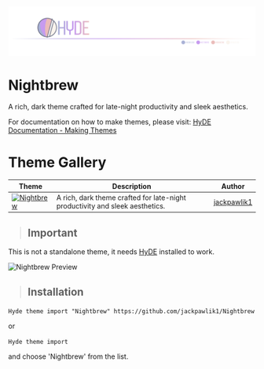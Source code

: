 <img src="https://raw.githubusercontent.com/prasanthrangan/hyprdots/main/Source/assets/hyde_banner.png" alt="HyDE">

# Nightbrew
A rich, dark theme crafted for late-night productivity and sleek aesthetics.

For documentation on how to make themes, please visit:
[HyDE Documentation - Making Themes](https://hydeproject.pages.dev/themes/making-themes/)

# Theme Gallery
<!-- TABLE_START -->
| Theme | Description | Author |
| --- | --- | --- |
| [![Nightbrew](https://placehold.co/180x50/1A1B26/A9B1D6?text=Nightbrew&font=Oswald)](https://github.com/jackpawlik1/Nightbrew) | A rich, dark theme crafted for late-night productivity and sleek aesthetics. | [jackpawlik1](https://github.com/jackpawlik1) |

<!-- TABLE_END -->

> ## Important
This is not a standalone theme, it needs [HyDE](https://github.com/prasanthrangan/hyprdots) installed to work.

<img src="https://cdn.discordapp.com/attachments/1357155497555267754/1357439914832298225/image.png?ex=67f035ef&is=67eee46f&hm=4d3e23ea2796fee0a037bdc96046f4ed97bb2fa71783ed5923fc7692f72d9cd3&&" alt="Nightbrew Preview">

> ## Installation

`Hyde theme import "Nightbrew" https://github.com/jackpawlik1/Nightbrew`

or

`Hyde theme import`

and choose 'Nightbrew' from the list.
